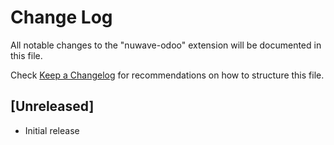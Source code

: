 # Change Log

All notable changes to the "nuwave-odoo" extension will be documented in this file.

Check [Keep a Changelog](http://keepachangelog.com/) for recommendations on how to structure this file.

## [Unreleased]

- Initial release